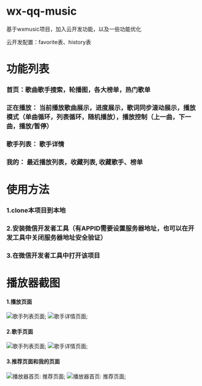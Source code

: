 # wx-qq-music
基于wxmusic项目，加入云开发功能，以及一些功能优化

云开发配置：favorite表、history表

# 功能列表
### 首页：歌曲歌手搜索，轮播图，各大榜单，热门歌单
### 正在播放： 当前播放歌曲展示，进度展示，歌词同步滚动展示，播放模式（单曲循环，列表循环，随机播放），播放控制（上一曲，下一曲，播放/暂停）
### 歌手列表： 歌手详情
### 我的： 最近播放列表，收藏列表, 收藏歌手、榜单

# 使用方法

### 1.clone本项目到本地 ###
### 2.安装微信开发者工具（有APPID需要设置服务器地址，也可以在开发工具中关闭服务器地址安全验证） ###
### 3.在微信开发者工具中打开该项目 ###

# 播放器截图
#### 1.播放页面
![歌手列表页面](https://github.com/zyb718116577/wxmusic/blob/master/static/screenshot/player-1.png);
![歌手详情页面](https://github.com/zyb718116577/wxmusic/blob/master/static/screenshot/player-2.png);
#### 2.歌手页面
![歌手列表页面](https://github.com/zyb718116577/wxmusic/blob/master/static/screenshot/singer-1.png);
![歌手详情页面](https://github.com/zyb718116577/wxmusic/blob/master/static/screenshot/singer-2.png);
#### 3.推荐页面和我的页面
![播放器首页: 推荐页面](https://github.com/zyb718116577/wxmusic/blob/master/static/screenshot/index.png);
![播放器首页: 推荐页面](https://github.com/zyb718116577/wxmusic/blob/master/static/screenshot/my.png);

